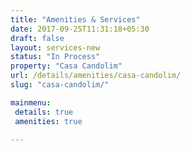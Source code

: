 ```yaml
---
title: "Amenities & Services"
date: 2017-09-25T11:31:18+05:30
draft: false
layout: services-new
status: "In Process"
property: "Casa Candolim"
url: /details/amenities/casa-candolim/
slug: "casa-candolim/"

mainmenu:
 details: true
 amenities: true

---
```


